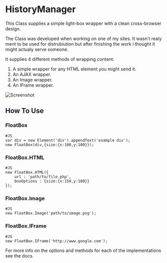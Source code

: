 HistoryManager
================
This Class supplies a simple light-box wrapper with a clean cross-browser design. 

The Class was developed when working on one of my sites. It wasn't realy ment to be used for distrubiution but after finishing the work i thought it might actualy serve someone.

It supplies 4 different methods of wrapping content:

1. A simple wrapper for any HTML element you might send it.
2. An AJAX wrapper.
3. An Image wrapper.
4. An IFrame wrapper.

![Screenshot](http://github.com/arieh/FloatBox/raw/master/screenshot.png)

How To Use
-------------
### FloatBox
	
	#JS
	var div = new Element('div').appendText('example div');
	new FloatBox(div,{size:{x:100,y:100}});
	
### FloatBox.HTML
	
	#JS
	new FloatBox.HTML({
		url : 'path/to/file.php',
		boxOptions : {size:{x:150,y:100}}
	});

### FloatBox.Image

	#JS
	new FloatBox.Image('path/to/image.png');
	
### FloatBox.IFrame 

	#JS
	new FloatBox.IFrame('http://www.google.com');
	
	
For more info on the options and methods for each of the implementations see the docs.